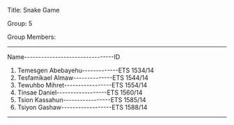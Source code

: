 Title: Snake Game

Group: 5

Group Members:
_________________________________________________________
  Name--------------------------------ID

1. Temesgen Abebayehu-------------ETS 1534/14
2. Tesfamikael Almaw--------------ETS 1544/14
3. Tewuhbo Mihret-----------------ETS 1554/14
4. Tinsae Daniel------------------ETS 1560/14
5. Tsion Kassahun-----------------ETS 1585/14
6. Tsiyon Gashaw------------------ETS 1588/14
__________________________________________________________
